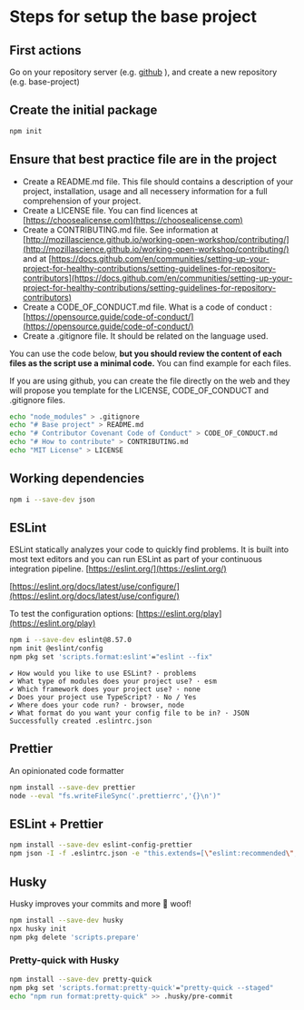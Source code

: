 # Steps for setup the base project

## First actions

Go on your repository server (e.g. [github](https://github.com) ), and create a new repository (e.g. base-project)

## Create the initial package

```bash
npm init
```

## Ensure that best practice file are in the project

-   Create a README.md file. This file should contains a description of your project, installation, usage and all necessery information for a full comprehension of your project.
-   Create a LICENSE file. You can find licences at [https://choosealicense.com](https://choosealicense.com)
-   Create a CONTRIBUTING.md file. See information at [http://mozillascience.github.io/working-open-workshop/contributing/](http://mozillascience.github.io/working-open-workshop/contributing/) and at [https://docs.github.com/en/communities/setting-up-your-project-for-healthy-contributions/setting-guidelines-for-repository-contributors](https://docs.github.com/en/communities/setting-up-your-project-for-healthy-contributions/setting-guidelines-for-repository-contributors)
-   Create a CODE_OF_CONDUCT.md file. What is a code of conduct : [https://opensource.guide/code-of-conduct/](https://opensource.guide/code-of-conduct/)
-   Create a .gitignore file. It should be related on the language used.

You can use the code below, **but you should review the content of each files as the script use a minimal code.** You can find example for each files.

If you are using github, you can create the file directly on the web and they will propose you template for the LICENSE, CODE_OF_CONDUCT and .gitignore files.

```bash
echo "node_modules" > .gitignore
echo "# Base project" > README.md
echo "# Contributor Covenant Code of Conduct" > CODE_OF_CONDUCT.md
echo "# How to contribute" > CONTRIBUTING.md
echo "MIT License" > LICENSE
```

## Working dependencies

```bash
npm i --save-dev json
```

## ESLint

ESLint statically analyzes your code to quickly find problems. It is built into most text editors and you can run ESLint as part of your continuous integration pipeline. [https://eslint.org/](https://eslint.org/)

[https://eslint.org/docs/latest/use/configure/](https://eslint.org/docs/latest/use/configure/)

To test the configuration options: [https://eslint.org/play](https://eslint.org/play)

```bash
npm i --save-dev eslint@8.57.0
npm init @eslint/config
npm pkg set 'scripts.format:eslint'="eslint --fix"
```

    ✔ How would you like to use ESLint? · problems
    ✔ What type of modules does your project use? · esm
    ✔ Which framework does your project use? · none
    ✔ Does your project use TypeScript? · No / Yes
    ✔ Where does your code run? · browser, node
    ✔ What format do you want your config file to be in? · JSON
    Successfully created .eslintrc.json

## Prettier

An opinionated code formatter

```bash
npm install --save-dev prettier
node --eval "fs.writeFileSync('.prettierrc','{}\n')"
```

## ESLint + Prettier

```bash
npm install --save-dev eslint-config-prettier
npm json -I -f .eslintrc.json -e "this.extends=[\"eslint:recommended\",\"prettier\"]"
```

## Husky

Husky improves your commits and more 🐶 woof!

```bash
npm install --save-dev husky
npx husky init
npm pkg delete 'scripts.prepare'
```

### Pretty-quick with Husky

```bash
npm install --save-dev pretty-quick
npm pkg set 'scripts.format:pretty-quick'="pretty-quick --staged"
echo "npm run format:pretty-quick" >> .husky/pre-commit
```
